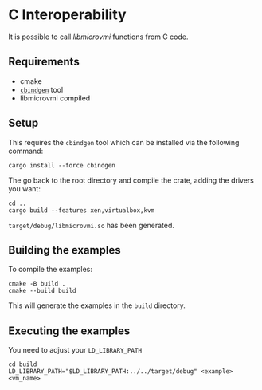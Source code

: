 # C Interoperability

It is possible to call *libmicrovmi* functions from C code.

## Requirements

- cmake
- [`cbindgen`](https://github.com/eqrion/cbindgen) tool
- libmicrovmi compiled

## Setup

This requires the `cbindgen` tool which can be installed via the following command:

~~~
cargo install --force cbindgen
~~~

The go back to the root directory and compile the crate, adding the drivers you
want:

~~~
cd ..
cargo build --features xen,virtualbox,kvm
~~~

`target/debug/libmicrovmi.so` has been generated.

## Building the examples

To compile the examples:
~~~
cmake -B build .
cmake --build build
~~~

This will generate the examples in the `build` directory.

## Executing the examples

You need to adjust your `LD_LIBRARY_PATH`

~~~
cd build
LD_LIBRARY_PATH="$LD_LIBRARY_PATH:../../target/debug" <example> <vm_name>
~~~

